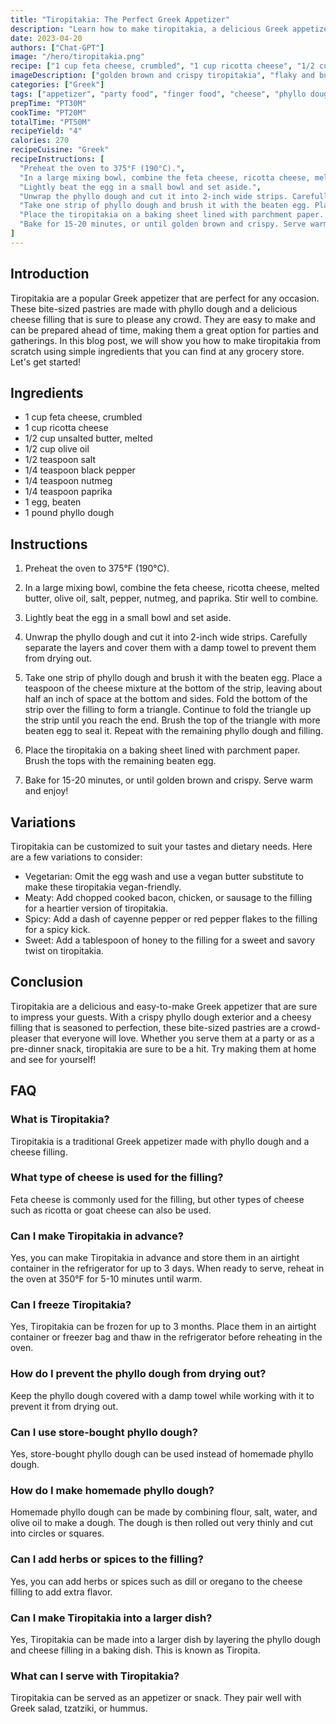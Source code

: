 ```yaml
---
title: "Tiropitakia: The Perfect Greek Appetizer"
description: "Learn how to make tiropitakia, a delicious Greek appetizer that is perfect for any occasion. This recipe is easy to follow and uses simple ingredients to create a crowd-pleasing dish that everyone will love."
date: 2023-04-20
authors: ["Chat-GPT"]
image: "/hero/tiropitakia.png"
recipe: ["1 cup feta cheese, crumbled", "1 cup ricotta cheese", "1/2 cup unsalted butter, melted", "1/2 cup olive oil", "1/2 teaspoon salt", "1/4 teaspoon black pepper", "1/4 teaspoon nutmeg", "1/4 teaspoon paprika", "1 egg, beaten", "1 pound phyllo dough"]
imageDescription: ["golden brown and crispy tiropitakia", "flaky and buttery pastry", "cheesy filling with a hint of nutmeg", "a plate of bite-sized tiropitakia"]
categories: ["Greek"]
tags: ["appetizer", "party food", "finger food", "cheese", "phyllo dough"]
prepTime: "PT30M"
cookTime: "PT20M"
totalTime: "PT50M"
recipeYield: "4"
calories: 270
recipeCuisine: "Greek"
recipeInstructions: [
  "Preheat the oven to 375°F (190°C).",
  "In a large mixing bowl, combine the feta cheese, ricotta cheese, melted butter, olive oil, salt, pepper, nutmeg, and paprika. Stir well to combine.",
  "Lightly beat the egg in a small bowl and set aside.",
  "Unwrap the phyllo dough and cut it into 2-inch wide strips. Carefully separate the layers and cover them with a damp towel to prevent them from drying out.",
  "Take one strip of phyllo dough and brush it with the beaten egg. Place a teaspoon of the cheese mixture at the bottom of the strip, leaving about half an inch of space at the bottom and sides. Fold the bottom of the strip over the filling to form a triangle. Continue to fold the triangle up the strip until you reach the end. Brush the top of the triangle with more beaten egg to seal it. Repeat with the remaining phyllo dough and filling.",
  "Place the tiropitakia on a baking sheet lined with parchment paper. Brush the tops with the remaining beaten egg.",
  "Bake for 15-20 minutes, or until golden brown and crispy. Serve warm and enjoy!"
]
---
```


## Introduction

Tiropitakia are a popular Greek appetizer that are perfect for any occasion. These bite-sized pastries are made with phyllo dough and a delicious cheese filling that is sure to please any crowd. They are easy to make and can be prepared ahead of time, making them a great option for parties and gatherings. In this blog post, we will show you how to make tiropitakia from scratch using simple ingredients that you can find at any grocery store. Let's get started!

## Ingredients

- 1 cup feta cheese, crumbled
- 1 cup ricotta cheese
- 1/2 cup unsalted butter, melted
- 1/2 cup olive oil
- 1/2 teaspoon salt
- 1/4 teaspoon black pepper
- 1/4 teaspoon nutmeg
- 1/4 teaspoon paprika
- 1 egg, beaten
- 1 pound phyllo dough

## Instructions

1. Preheat the oven to 375°F (190°C).

2. In a large mixing bowl, combine the feta cheese, ricotta cheese, melted butter, olive oil, salt, pepper, nutmeg, and paprika. Stir well to combine.

3. Lightly beat the egg in a small bowl and set aside.

4. Unwrap the phyllo dough and cut it into 2-inch wide strips. Carefully separate the layers and cover them with a damp towel to prevent them from drying out.

5. Take one strip of phyllo dough and brush it with the beaten egg. Place a teaspoon of the cheese mixture at the bottom of the strip, leaving about half an inch of space at the bottom and sides. Fold the bottom of the strip over the filling to form a triangle. Continue to fold the triangle up the strip until you reach the end. Brush the top of the triangle with more beaten egg to seal it. Repeat with the remaining phyllo dough and filling.

6. Place the tiropitakia on a baking sheet lined with parchment paper. Brush the tops with the remaining beaten egg.

7. Bake for 15-20 minutes, or until golden brown and crispy. Serve warm and enjoy!

## Variations

Tiropitakia can be customized to suit your tastes and dietary needs. Here are a few variations to consider:

- Vegetarian: Omit the egg wash and use a vegan butter substitute to make these tiropitakia vegan-friendly.
- Meaty: Add chopped cooked bacon, chicken, or sausage to the filling for a heartier version of tiropitakia.
- Spicy: Add a dash of cayenne pepper or red pepper flakes to the filling for a spicy kick.
- Sweet: Add a tablespoon of honey to the filling for a sweet and savory twist on tiropitakia.

## Conclusion

Tiropitakia are a delicious and easy-to-make Greek appetizer that are sure to impress your guests. With a crispy phyllo dough exterior and a cheesy filling that is seasoned to perfection, these bite-sized pastries are a crowd-pleaser that everyone will love. Whether you serve them at a party or as a pre-dinner snack, tiropitakia are sure to be a hit. Try making them at home and see for yourself!

## FAQ

### What is Tiropitakia?

Tiropitakia is a traditional Greek appetizer made with phyllo dough and a cheese filling.

### What type of cheese is used for the filling?

Feta cheese is commonly used for the filling, but other types of cheese such as ricotta or goat cheese can also be used.

### Can I make Tiropitakia in advance?

Yes, you can make Tiropitakia in advance and store them in an airtight container in the refrigerator for up to 3 days. When ready to serve, reheat in the oven at 350°F for 5-10 minutes until warm.

### Can I freeze Tiropitakia?

Yes, Tiropitakia can be frozen for up to 3 months. Place them in an airtight container or freezer bag and thaw in the refrigerator before reheating in the oven.

### How do I prevent the phyllo dough from drying out?

Keep the phyllo dough covered with a damp towel while working with it to prevent it from drying out.

### Can I use store-bought phyllo dough?

Yes, store-bought phyllo dough can be used instead of homemade phyllo dough.

### How do I make homemade phyllo dough?

Homemade phyllo dough can be made by combining flour, salt, water, and olive oil to make a dough. The dough is then rolled out very thinly and cut into circles or squares.

### Can I add herbs or spices to the filling?

Yes, you can add herbs or spices such as dill or oregano to the cheese filling to add extra flavor.

### Can I make Tiropitakia into a larger dish?

Yes, Tiropitakia can be made into a larger dish by layering the phyllo dough and cheese filling in a baking dish. This is known as Tiropita.

### What can I serve with Tiropitakia?

Tiropitakia can be served as an appetizer or snack. They pair well with Greek salad, tzatziki, or hummus.